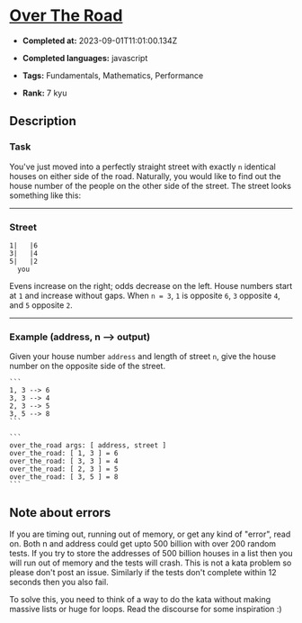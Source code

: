 # [Over The Road](https://www.codewars.com/kata/5f0ed36164f2bc00283aed07)

- **Completed at:** 2023-09-01T11:01:00.134Z

- **Completed languages:** javascript

- **Tags:** Fundamentals, Mathematics, Performance

- **Rank:** 7 kyu

## Description

### Task
You've just moved into a perfectly straight street with exactly ```n``` identical houses on either side of the road. Naturally, you would like to find out the house number of the people on the other side of the street. The street looks something like this:


--------------------
### Street
```
1|   |6
3|   |4
5|   |2
  you
```

Evens increase on the right; odds decrease on the left. House numbers start at ```1``` and increase without gaps.
When ```n = 3```, ```1``` is opposite ```6```, ```3``` opposite ```4```, and ```5``` opposite ```2```. 

-----------------
### Example (address, n --> output)
Given your house number ```address``` and length of street ```n```, give the house number on the opposite side of the street.

~~~if-not:shell
```
1, 3 --> 6
3, 3 --> 4
2, 3 --> 5
3, 5 --> 8
```
~~~

~~~if:shell
```
over_the_road args: [ address, street ]
over_the_road: [ 1, 3 ] = 6
over_the_road: [ 3, 3 ] = 4
over_the_road: [ 2, 3 ] = 5
over_the_road: [ 3, 5 ] = 8
```
~~~

## Note about errors
If you are timing out, running out of memory, or get any kind of "error", read on.
Both n and address could get upto 500 billion with over 200 random tests. If you try to store the addresses of 500 billion houses in a list then you will run out of memory and the tests will crash. This is not a kata problem so please don't post an issue. Similarly if the tests don't complete within 12 seconds then you also fail. 

To solve this, you need to think of a way to do the kata without making massive lists or huge for loops. Read the discourse for some inspiration :)


